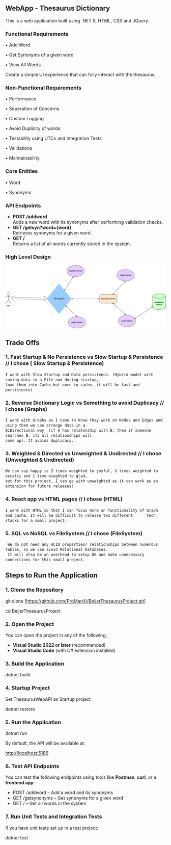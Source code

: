 ## WebApp - Thesaurus Dictionary

This is a web application built using .NET 8, HTML, CSS and JQuery.

### Functional Requirements

• Add Word

• Get Synonyms of a given word

• View All Words

Create a simple UI experience that can fully interact with the thesaurus.

### Non-Functional Requirements

• Performance

• Seperation of Concerns

• Custom Logging

• Avoid Duplicity of words

• Testability using UTCs and Integration Tests

• Validations

• Maintainability

### Core Entities

• Word

• Synonyms

### API Endpoints

- **POST /addword**  
    Adds a new word with its synonyms after performing validation checks.
- **GET /getsyn?word={word}**  
    Retrieves synonyms for a given word.
- **GET /**  
    Returns a list of all words currently stored in the system.

### High Level Design
![High-Level Design](hld.png)


## Trade Offs

### 1\. Fast Startup & No Persistence vs Slow Startup & Persistence  // I chose ( Slow Startup & Persistence)

    I went with Slow Startup and Data persistence. (Hybrid model with saving data in a File and during startup,
    load them into Cache but once in cache, it will be fast and persistence)

### 2\. Reverse Dictionary Logic vs Something to avoid Duplicacy  // I chose (Graphs)

    I went with Graphs as I came to know they work on Nodes and Edges and using them we can arrange data in a
    BiDirectional way  (if A has relatonship with B, then if someone searches B, its all relationships will
    come up). It avoids duplicacy.

### 3\. Weighted & Directed vs Unweighted & Undirected // I chose (Unweighted & Undirected)

    We can say happy is 2 times weighted to joyful, 3 times weighted to escatic and 1 time wieghted to glad, 
    but for this project, I can go with unweighted as it can work as an extension for future releases!
    
### 4\. React app vs HTML pages // I chose (HTML)

    I went with HTML so that I can focus more on functionality of Graph and Cache. It will be difficult to release two different      tech stacks for a small project.

### 5\. SQL vs NoSQL vs FileSystem // I chose (FileSystem)

     We do not need any ACID properties/ relationships between numerous tables, so we can avoid Relational Databases.
     It will also be an overhead to setup DB and make unnecessary connections for this small project.



## Steps to Run the Application

### 1\. Clone the Repository

git clone [https://github.com/ProManXi/BeijerThesaurusProject.git]

cd BeijerThesaurusProject

### 2\. Open the Project

You can open the project in any of the following:

- **Visual Studio 2022 or later** (recommended)
- **Visual Studio Code** (with C# extension installed)

### 3\. Build the Application

dotnet build

### 4\. Startup Project

Set ThesaurusWebAPI as Startup project

dotnet restore

### 5\. Run the Application

dotnet run

By default, the API will be available at:

<http://localhost:5186>

### 6\. Test API Endpoints

You can test the following endpoints using tools like **Postman**, **curl**, or a **frontend app**:

- POST /addword – Add a word and its synonyms
- GET /getsynonyms – Get synonyms for a given word
- GET / – Get all words in the system

### 7\. Run Unit Tests and Integration Tests

If you have unit tests set up in a test project:

dotnet test
